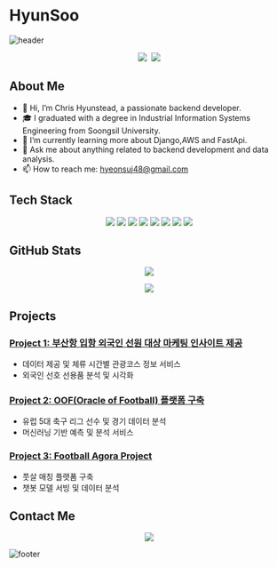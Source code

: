 # HyunSoo

![header](https://capsule-render.vercel.app/api?type=waving&color=auto&height=300&section=header&text=Welcome%20to%20HyunSoo's%20GitHub&fontSize=50&animation=fadeIn&fontAlignY=38&desc=Hello,%20I'm%20HyunSoo!&descAlignY=51&descAlign=62)

<p align="center">
  <a href="https://github.com/chrishyunstead"><img src="https://img.shields.io/badge/GitHub-181717?style=flat-square&logo=github&logoColor=white&link=https://github.com/chrishyunstead"/></a>&nbsp
  <a href="mailto:hyeonsuj48@gmail.com"><img src="https://img.shields.io/badge/Gmail-EA4335?style=flat-square&logo=gmail&logoColor=white&link=mailto:hyeonsuj48@gmail.com"/></a>
</p>

## About Me

- 👋 Hi, I’m Chris Hyunstead, a passionate backend developer.
- 🎓 I graduated with a degree in Industrial Information Systems Engineering from Soongsil University.
- 🌱 I’m currently learning more about Django,AWS and FastApi.
- 💬 Ask me about anything related to backend development and data analysis.
- 📫 How to reach me: hyeonsuj48@gmail.com

## Tech Stack

<p align="center">
  <img src="https://img.shields.io/badge/Python-3776AB?style=for-the-badge&logo=python&logoColor=white"/>
  <img src="https://img.shields.io/badge/Django-092E20?style=for-the-badge&logo=django&logoColor=white"/>
  <img src="https://img.shields.io/badge/FastAPI-009688?style=for-the-badge&logo=fastapi&logoColor=white"/>
  <img src="https://img.shields.io/badge/MySQL-4479A1?style=for-the-badge&logo=mysql&logoColor=white"/>
  <img src="https://img.shields.io/badge/AWS-232F3E?style=for-the-badge&logo=amazon-aws&logoColor=white"/>
  <img src="https://img.shields.io/badge/HTML5-E34F26?style=for-the-badge&logo=html5&logoColor=white"/>
  <img src="https://img.shields.io/badge/CSS3-1572B6?style=for-the-badge&logo=css3&logoColor=white"/>
  <img src="https://img.shields.io/badge/JavaScript-F7DF1E?style=for-the-badge&logo=javascript&logoColor=black"/>
</p>

## GitHub Stats

<p align="center">
  <img src="https://github-readme-stats.vercel.app/api?username=chrishyunstead&show_icons=true&theme=radical"/>
</p>

<p align="center">
  <img src="https://github-readme-stats.vercel.app/api/top-langs/?username=chrishyunstead&layout=compact&theme=radical"/>
</p>

## Projects

### [Project 1: 부산항 입항 외국인 선원 대상 마케팅 인사이트 제공](https://github.com/chrishyunstead/first_project)
- 데이터 제공 및 체류 시간별 관광코스 정보 서비스
- 외국인 선호 선용품 분석 및 시각화

### [Project 2: OOF(Oracle of Football) 플랫폼 구축](https://github.com/chrishyunstead/second_project)
- 유럽 5대 축구 리그 선수 및 경기 데이터 분석
- 머신러닝 기반 예측 및 분석 서비스

### [Project 3: Football Agora Project](https://github.com/chrishyunstead/Final_project)
- 풋살 매칭 플랫폼 구축
- 챗봇 모델 서빙 및 데이터 분석

## Contact Me

<p align="center">
  <a href="mailto:hyeonsuj48@gmail.com"><img src="https://img.shields.io/badge/Gmail-EA4335?style=flat-square&logo=gmail&logoColor=white&link=mailto:hyeonsuj48@gmail.com"/></a>
</p>

![footer](https://capsule-render.vercel.app/api?type=waving&color=auto&height=200&section=footer)
